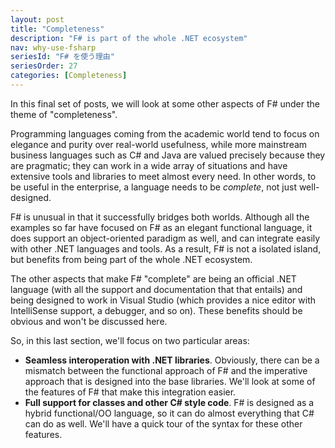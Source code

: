 ```yaml
---
layout: post
title: "Completeness"
description: "F# is part of the whole .NET ecosystem"
nav: why-use-fsharp
seriesId: "F# を使う理由"
seriesOrder: 27
categories: [Completeness]
---
```


In this final set of posts, we will look at some other aspects of F# under the theme of "completeness".  

Programming languages coming from the academic world tend to focus on elegance and purity over real-world usefulness, while more mainstream business languages such as C# and Java are valued precisely because they are pragmatic; they can work in a wide array of situations and have extensive tools and libraries to meet almost every need. In other words, to be useful in the enterprise, a language needs to be *complete*, not just well-designed.

F# is unusual in that it successfully bridges both worlds. Although all the examples so far have focused on F# as an elegant functional language, it does support an object-oriented paradigm as well, and can integrate easily with other .NET languages and tools. As a result, F# is not a isolated island, but benefits from being part of the whole .NET ecosystem.

The other aspects that make F# "complete" are being an official .NET language (with all the support and documentation that that entails) and being designed to work in Visual Studio (which provides a nice editor with IntelliSense support, a debugger, and so on).  These benefits should be obvious and won't be discussed here.

So, in this last section, we'll focus on two particular areas:

* **Seamless interoperation with .NET libraries**. Obviously, there can be a mismatch between the functional approach of F# and the imperative approach that is designed into the base libraries. We'll look at some of the features of F# that make this integration easier.
* **Full support for classes and other C# style code**. F# is designed as a hybrid functional/OO language, so it can do almost everything that C# can do as well. We'll have a quick tour of the syntax for these other features.

